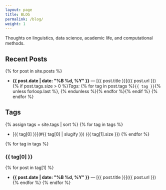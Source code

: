 ```yaml
---
layout: page
title: BLOG
permalink: /blog/
weight: 1
---
```


Thoughts on linguistics, data science, academic life, and computational methods.

## Recent Posts

{% for post in site.posts %}
- **{{ post.date | date: "%B %d, %Y" }}** — [{{ post.title }}]({{ post.url }})
  {% if post.tags.size > 0 %}*Tags:* {% for tag in post.tags %}`{{ tag }}`{% unless forloop.last %}, {% endunless %}{% endfor %}{% endif %}
{% endfor %}

## Tags

{% assign tags = site.tags | sort %}
{% for tag in tags %}
- [{{ tag[0] }}](#{{ tag[0] | slugify }}) ({{ tag[1].size }})
{% endfor %}

{% for tag in tags %}
### {{ tag[0] }}
{% for post in tag[1] %}
- **{{ post.date | date: "%B %d, %Y" }}** — [{{ post.title }}]({{ post.url }})
{% endfor %}
{% endfor %}